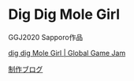 # Dig Dig Mole Girl
GGJ2020 Sapporo作品

[dig dig Mole Girl | Global Game Jam](https://globalgamejam.org/2020/games/dig-dig-digirl-9)  

[制作ブログ](https://www.notion.so/papyrustaro/Ring-93cc9e707418482a93a0f18c41334381)
